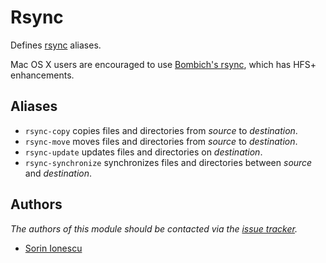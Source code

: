 Rsync
=====

Defines [rsync][1] aliases.

Mac OS X users are encouraged to use [Bombich's rsync][2], which has HFS+
enhancements.

Aliases
-------

  - `rsync-copy` copies files and directories from *source* to *destination*.
  - `rsync-move` moves files and directories from *source* to *destination*.
  - `rsync-update` updates files and directories on *destination*.
  - `rsync-synchronize` synchronizes files and directories between *source* and
    *destination*.

Authors
-------

*The authors of this module should be contacted via the [issue tracker][3].*

  - [Sorin Ionescu](https://github.com/sorin-ionescu)

[1]: http://rsync.samba.org
[2]: http://help.bombich.com/kb/overview/credits#opensource
[3]: https://github.com/sorin-ionescu/prezto/issues
